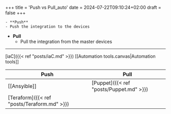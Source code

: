 +++
title = 'Push vs Pull_auto'
date = 2024-07-22T09:10:24+02:00
draft = false
+++

    - **Push**
	- Push the integration to the devices
- **Pull**
	- Pull the integration from the master  devices 


---
[iaC]({{< ref "posts/iaC.md" >}})
[[Automation tools.canvas|Automation tools]]

| Push         | Pull       |
| ------------ | ---------- |
| [[Ansyible]] | [Puppet]({{< ref "posts/Puppet.md" >}}) |
| [Teraform]({{< ref "posts/Teraform.md" >}}) |            |
